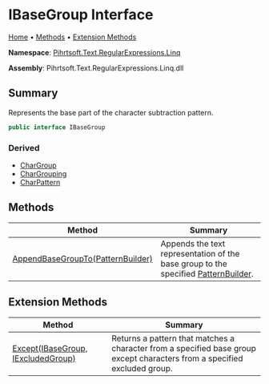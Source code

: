 # IBaseGroup Interface

[Home](../../../../../README.md) &#x2022; [Methods](#methods) &#x2022; [Extension Methods](#extension-methods)

**Namespace**: [Pihrtsoft.Text.RegularExpressions.Linq](../README.md)

**Assembly**: Pihrtsoft\.Text\.RegularExpressions\.Linq\.dll

## Summary

Represents the base part of the character subtraction pattern\.

```csharp
public interface IBaseGroup
```

### Derived

* [CharGroup](../CharGroup/README.md)
* [CharGrouping](../CharGrouping/README.md)
* [CharPattern](../CharPattern/README.md)

## Methods

| Method | Summary |
| ------ | ------- |
| [AppendBaseGroupTo(PatternBuilder)](AppendBaseGroupTo/README.md) | Appends the text representation of the base group to the specified [PatternBuilder](../PatternBuilder/README.md)\. |

## Extension Methods

| Method | Summary |
| ------ | ------- |
| [Except(IBaseGroup, IExcludedGroup)](../BaseGroupExtensions/Except/README.md) | Returns a pattern that matches a character from a specified base group except characters from a specified excluded group\. |

